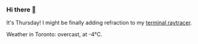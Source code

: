 ### Hi there :wave:

It's Thursday! I might be finally adding refraction to my [terminal raytracer](https://github.com/bewuethr/bash-raytracer).

Weather in Toronto: overcast, at -4°C.
